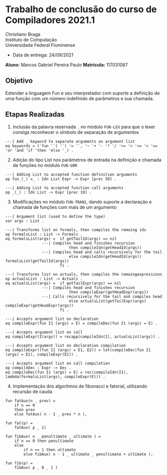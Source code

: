 # Trabalho de conclusão do curso de Compiladores 2021.1

Christiano Braga  
Instituto de Computação  
Universidade Federal Fluminense

- Data de entrega: 24/09/2021

**Aluno:** Marcos Gabriel Pereira Paulo
**Matrícula:** 117031087

## Objetivo

Estender a linguagem Fun e seu interpretador com suporte a definição
de uma função com um número indefinido de parâmetros e sua chamada.

## Etapas Realizadas

1. Inclusão da palavra reservada `¸` no módulo `FUN-LEX` para que o lexer consiga reconhecer o símbolo de separação de argumentos

```
---| Add ¸ keyword to separate arguments on argument list
eq keywords = ('fun '`( '`) '= '`, '~ '+ '- '* '/ '>= '> '<= '< '== 'or 'and 'if 'then 'else '¸) .
```

2. Adição do tipo List nos parâmetros de entrada na definição e chamada de funções no módulo `FUN-GRM`

```
---| Adding List to accepted function definition arguments
op fun_(_) =_ : Idn List Expr -> Expr [prec 50] .

---| Adding List to accepted function call arguments
op _(_) : Idn List -> Expr [prec 10] .
```

3. Modificações no módulo `FUN-TRAN2`, dando suporte a declaração e chamada de funções com mais de um argumento

```
---| Argument list (used to define the type)
var args : List .

---| Transforms list on formals, then compiles the remaing ids
op formalsList : List -> Formals .
eq formalsList(args) = 	if getTailId(args) == nil
				---| Compiles head and finishes recursion
                    		then compileIdn(getHeadId(args))
				---| Compiles head and calls recursively for the tail
                       		else compileIdn(getHeadId(args)) formalsList(getTailId(args))
                       	fi .

---| Transforms list on actuals, then compiles the remaingexpressions
op actualsList : List -> Actuals .
eq actualsList(args) =  if getTailExpr(args) == nil
				---| Compiles head and finishes recursion
                           	then compileExpr(getHeadExpr(args))
				---| Calls recursively for the tail and compiles head
                           	else actualsList(getTailExpr(args) compileExpr(getHeadExpr(args))
                       	fi .

---| Accepts argument list on declaration
eq compileExpr(fun I1 (args) = E) = compileDec(fun I1 (args) = E) .

---| Accepts argument list on call
eq compileExpr(I(args)) = recapp(compileIdn(I), actualsList(args)) .

---| Accepts argument list on declaration compilation
eq compileExpr((fun I1 (args) = E1, E2)) = let(compileDec(fun I1 (args) = E1), compileExpr(E2)) .

---| Accepts argument list on call compilation
op compileDec : Expr -> Dec .
eq compileDec(fun I1 (args) = E) = rec(compileIdn(I1), lambda(formalsList(args), compileExpr(E))) .
```

4. Implementação dos algoritmos de fibonacci e fatorial, utilizando recursão de cauda

```
fun fatAux(n ¸ prev) =
    if n == 0
	then prev
	else fatAux( n - 1 ¸ prev * n ),

fun fat(p) =
    fatAux( p ¸ 1)

fun fibAux( n ¸ penultimate ¸ ultimate ) =
    if n == 0 then penultimate
    else
        if n == 1 then ultimate
        else fibAux( n - 1 ¸ ultimate ¸ penultimate + ultimate ),

fun fib(p) =
    fibAux( p ¸ 0 ¸ 1 )
```
